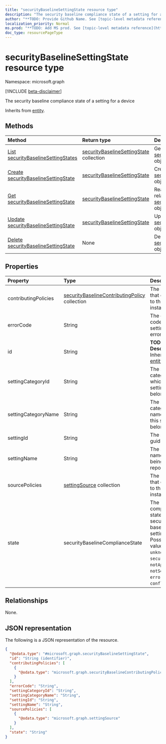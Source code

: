 ```yaml
---
title: "securityBaselineSettingState resource type"
description: "The security baseline compliance state of a setting for a device"
author: "**TODO: Provide Github Name. See [topic-level metadata reference](https://msgo.azurewebsites.net/add/document/guidelines/metadata.html#topic-level-metadata)**"
localization_priority: Normal
ms.prod: "**TODO: Add MS prod. See [topic-level metadata reference](https://msgo.azurewebsites.net/add/document/guidelines/metadata.html#topic-level-metadata)**"
doc_type: resourcePageType
---
```


# securityBaselineSettingState resource type

Namespace: microsoft.graph

[!INCLUDE [beta-disclaimer](../../includes/beta-disclaimer.md)]

The security baseline compliance state of a setting for a device


Inherits from [entity](../resources/entity.md).

## Methods
|Method|Return type|Description|
|:---|:---|:---|
|[List securityBaselineSettingStates](../api/securitybaselinesettingstate-list.md)|[securityBaselineSettingState](../resources/securitybaselinesettingstate.md) collection|Get a list of the [securityBaselineSettingState](../resources/securitybaselinesettingstate.md) objects and their properties.|
|[Create securityBaselineSettingState](../api/securitybaselinesettingstate-create.md)|[securityBaselineSettingState](../resources/securitybaselinesettingstate.md)|Create a new [securityBaselineSettingState](../resources/securitybaselinesettingstate.md) object.|
|[Get securityBaselineSettingState](../api/securitybaselinesettingstate-get.md)|[securityBaselineSettingState](../resources/securitybaselinesettingstate.md)|Read the properties and relationships of a [securityBaselineSettingState](../resources/securitybaselinesettingstate.md) object.|
|[Update securityBaselineSettingState](../api/securitybaselinesettingstate-update.md)|[securityBaselineSettingState](../resources/securitybaselinesettingstate.md)|Update the properties of a [securityBaselineSettingState](../resources/securitybaselinesettingstate.md) object.|
|[Delete securityBaselineSettingState](../api/securitybaselinesettingstate-delete.md)|None|Deletes a [securityBaselineSettingState](../resources/securitybaselinesettingstate.md) object.|

## Properties
|Property|Type|Description|
|:---|:---|:---|
|contributingPolicies|[securityBaselineContributingPolicy](../resources/securitybaselinecontributingpolicy.md) collection|The policies that contribute to this setting instance|
|errorCode|String|The error code if the setting is in error state|
|id|String|**TODO: Add Description** Inherited from [entity](../resources/entity.md).|
|settingCategoryId|String|The setting category id which this setting belongs to|
|settingCategoryName|String|The setting category name which this setting belongs to|
|settingId|String|The setting id guid|
|settingName|String|The setting name that is being reported|
|sourcePolicies|[settingSource](../resources/settingsource.md) collection|The policies that contribute to this setting instance|
|state|securityBaselineComplianceState|The compliance state of the security baseline setting. Possible values are: `unknown`, `secure`, `notApplicable`, `notSecure`, `error`, `conflict`.|

## Relationships
None.

## JSON representation
The following is a JSON representation of the resource.
<!-- {
  "blockType": "resource",
  "keyProperty": "id",
  "@odata.type": "microsoft.graph.securityBaselineSettingState",
  "baseType": "microsoft.graph.entity",
  "openType": false
}
-->
``` json
{
  "@odata.type": "#microsoft.graph.securityBaselineSettingState",
  "id": "String (identifier)",
  "contributingPolicies": [
    {
      "@odata.type": "microsoft.graph.securityBaselineContributingPolicy"
    }
  ],
  "errorCode": "String",
  "settingCategoryId": "String",
  "settingCategoryName": "String",
  "settingId": "String",
  "settingName": "String",
  "sourcePolicies": [
    {
      "@odata.type": "microsoft.graph.settingSource"
    }
  ],
  "state": "String"
}
```

